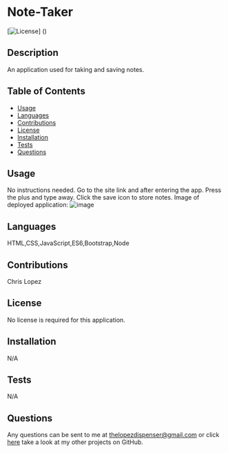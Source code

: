 # Note-Taker
  [![License]()]
  ()

  ## Description
  An application used for taking and saving notes.

  ## Table of Contents
  * [Usage](#usage)
  * [Languages](#languages)
  * [Contributions](#contributions)
  * [License](#license)
  * [Installation](#installation)
  * [Tests](#tests)
  * [Questions](#questions)
  ## Usage
  No instructions needed. Go to the site link and after entering the app. Press the plus and type away. Click the save icon to store notes.
  Image of deployed application:
  ![image](https://user-images.githubusercontent.com/82353057/133380588-48b10533-90c9-40c2-b7c3-fcb13b04548c.png)
  ## Languages
  HTML,CSS,JavaScript,ES6,Bootstrap,Node
  ## Contributions
  Chris Lopez
  ## License
  No license is required for this application.
  ## Installation
  N/A
  ## Tests
  N/A
  
  ## Questions
  Any questions can be sent to me at [thelopezdispenser@gmail.com](mailto"thelopezdispenser@gmail.com)
  or click [here](https://github.com/Chris-L985/) take a look at my other projects on GitHub.
